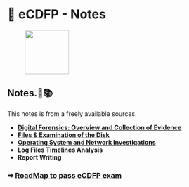
# 📝 eCDFP - Notes

<div align="left">

<figure><img src="https://security.ine.com/wp-content/uploads/2024/09/Cert-Badges-400x528.png" alt="" width="100"><figure>

</div>

## Notes.📝📚 <a href="#Course-info" id="Course-info"></a>

This notes is from a freely available sources.

* [**Digital Forensics: Overview and Collection of Evidence**](https://github.com/XxrzxX/eCDFP-Notes/tree/main/Note/Data-Acquisition)  
* [**Files & Examination of the Disk**](https://github.com/XxrzxX/eCDFP-Notes/tree/main/Note/Disk)  
* [**Operating System and Network Investigations**](https://github.com/XxrzxX/eCDFP-Notes/tree/main/Note/Windows-Forensics)  
* **​Log Files Timelines Analysis**
* **​Report Writing** 

### ➡ [RoadMap to pass eCDFP exam ](roadmap-and-my-experience.md) 


